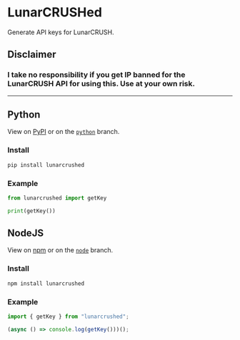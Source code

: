 # LunarCRUSHed
Generate API keys for LunarCRUSH.

## Disclaimer

### I take no responsibility if you get IP banned for the LunarCRUSH API for using this. Use at your own risk.

--- 

## Python

View on [PyPI](https://pypi.org/project/lunarcrushed/) or on the [`python`](./tree/python) branch.

### Install

```sh
pip install lunarcrushed
```

### Example

```py
from lunarcrushed import getKey

print(getKey())
```

## NodeJS

View on [npm](https://www.npmjs.com/package/lunarcrushed) or on the [`node`](./tree/node) branch.

### Install

```sh
npm install lunarcrushed
```

### Example

```js
import { getKey } from "lunarcrushed";

(async () => console.log(getKey()))();
```
